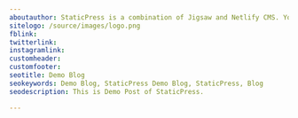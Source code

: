 ```yaml
---
aboutauthor: StaticPress is a combination of Jigsaw and Netlify CMS. You can make your own blog by just changing the content as per your need.
sitelogo: /source/images/logo.png
fblink:
twitterlink:
instagramlink: 
customheader:
customfooter: 
seotitle: Demo Blog
seokeywords: Demo Blog, StaticPress Demo Blog, StaticPress, Blog
seodescription: This is Demo Post of StaticPress.

---
```

